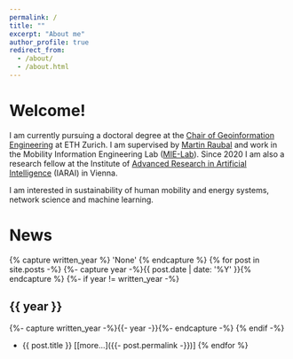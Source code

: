 ```yaml
---
permalink: /
title: ""
excerpt: "About me"
author_profile: true
redirect_from: 
  - /about/
  - /about.html
---
```


# Welcome!
I am currently pursuing a doctoral degree at the [Chair of Geoinformation Engineering](https://gis.ethz.ch/en/) at ETH Zurich. I am supervised by [Martin Raubal](http://www.raubal.ethz.ch/) and work in the Mobility Information Engineering Lab ([MIE-Lab](http://mie-lab.ethz.ch/)). Since 2020 I am also a research fellow at the Institute of [Advanced Research in Artificial Intelligence](https://www.iarai.ac.at/) (IARAI) in Vienna. 

I am interested in sustainability of human mobility and energy systems, network science and machine learning.


# News

{% capture written_year %} 'None' {% endcapture %}
{% for post in site.posts -%}
  {%- capture year -%}{{ post.date | date: '%Y' }}{% endcapture %}
  {%- if year != written_year -%}
     <h2>{{ year }}</h2>
    {%- capture written_year -%}{{- year -}}{%- endcapture -%}
  {% endif -%}
  * {{ post.title }} [[more...]({{- post.permalink -}})]
{% endfor %}